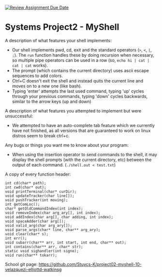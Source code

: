 [![Review Assignment Due Date](https://classroom.github.com/assets/deadline-readme-button-24ddc0f5d75046c5622901739e7c5dd533143b0c8e959d652212380cedb1ea36.svg)](https://classroom.github.com/a/77as2zNO)
# Systems Project2 - MyShell
A description of what features your shell implements:
- Our shell implements pwd, cd, exit and the standard operators (`>`, `<`, `|`, `;`). The `run` function handles these by doing recursion when necessary, so multiple pipe operators can be used in a row (so, `echo hi | cat | cat | cat` works).
- The prompt (which contains the current directory) uses ascii escape sequences to add colors.
- Ctrl+C doesn't exit the shell and instead quits the current line and moves on to a new one (like bash).
- Typing 'enter' attempts the last used command, typing 'up' cycles through your previous commands, typing 'down' cycles backwards, similar to the arrow keys (up and down)

A description of what features you attempted to implement but were unsuccessful:
- We attempted to have an auto-complete tab feature which we currently have not finished, as all versions that are guaranteed to work on linux distros seem to break ctrl+c.

Any bugs or things you want me to know about your program:
- When using the insertion operator to send commands to the shell, it may display the shell prompts (with the current directory, etc) between the output of each command. (`./shell.out < test.txt`)

A copy of every function header:
```
int cd(char* path);
int cwd(char* out);
void printTerminal(char* curDir);
void updateTracker(char line[]);
void pushTracker(int moving);
int getComLoc();
char* getOldCommandIndex(int index);
void removeIndex(char arg_ary[], int index);
void addIndex(char arg[], char adding, int index);
void spaceAdder(char arg[]);
void valid_arg(char arg_ary[]);
void parse_args(char* line, char** arg_ary);
void clear(char* s);
int err();
void subarr(char** arr, int start, int end, char** out);
int contains(char** arr, char* str);
static void sighandler(int signo);
void run(char** tokarr);
```


School git page: https://github.com/Stuycs-K/project02-myshell-10-velazquezi-elliottd-watkinsg
